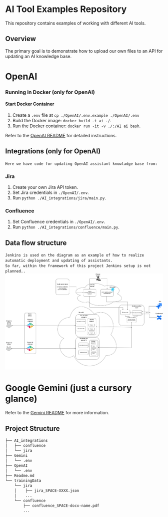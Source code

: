 # AI Tool Examples Repository

This repository contains examples of working with different AI tools.

## Overview
The primary goal is to demonstrate how to upload our own files to an API for updating an AI knowledge base.

# OpenAI
### Running in Docker (only for OpenAI)

#### Start Docker Container

1. Create a `.env` file at `cp ./OpenAI/.env.example ./OpenAI/.env`
2. Build the Docker image: `docker build -t ai ./`.
3. Run the Docker container: `docker run -it -v ./:/AI ai bash`.  

Refer to the [OpenAI README](./OpenAI/Readme.md) for detailed instructions.

## Integrations (only for OpenAI)

`Here we have code for updating OpenAI assistant knowladge base from:`

### Jira
1. Create your own Jira API token.
2. Set Jira credentials in `./OpenAI/.env`.
3. Run `python ./AI_integrations/jira/main.py`.

### Confluence
1. Set Confluence credentials in `./OpenAI/.env`.
2. Run `python ./AI_integrations/confluence/main.py`.

## Data flow structure
`Jenkins is used on the diagram as an example of how to realize automatic deployment and updating of assistants.`  
`So far, within the framework of this project Jenkins setup is not planned..`
![Data flow structure](./images/OpenAI_assistant_data_flow.png)

# Google Gemini (just a cursory glance)
Refer to the [Gemini README](./Gemini/Readme.md) for more information.

## Project Structure
```
├── AI_integrations
│   ├── confluence
│   └── jira
├── Gemini
│   └── .env
├── OpenAI
│   └── .env
├── Readme.md
└── trainingData
    └── jira
    │    ├── jira_SPACE-XXXX.json
    │    ...
    └── confluence
        ├── confluence_SPACE-docx-name.pdf
        ...
```
